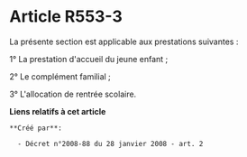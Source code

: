# Article R553-3

La présente section est applicable aux prestations suivantes : 

1° La prestation d'accueil du jeune enfant ; 

2° Le complément familial ; 

3° L'allocation de rentrée scolaire.

**Liens relatifs à cet article**

	**Créé par**:

	  - Décret n°2008-88 du 28 janvier 2008 - art. 2
